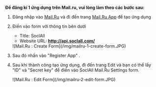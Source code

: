 __Để đăng kí 1 ứng dụng trên Mail.ru, vui lòng làm theo các bước sau:__

1. Đăng nhập vào [Mail.Ru](https://e.mail.ru/signup?lang=en_US) và đi đến trang [Mail.Ru App](http://api.mail.ru/sites/my/add/) để tạo ứng dụng
2. Điền vào form với thông tin bên dưới
    * Title: SoclAll
    * Website URL: __http://api.soclall.com/__
    
    <div class="soclall-br"></div>
    ![Mail.Ru : Create Form](/img/mailru-1-create-form.JPG)
    <div class="soclall-br"></div>
    
3. Sau đó nhấn vào "Register App" .
4. Sau khi thành công tạo ứng dụng, đi đến trang Edit và bạn có thể lấy "ID" và "Secret key" để điền vào SoclAll Mail.Ru Settings form.
    <div class="soclall-br"></div>
    ![Mail.Ru : Edit Form](/img/mailru-2-edit-form.JPG)
    <div class="soclall-br"></div>